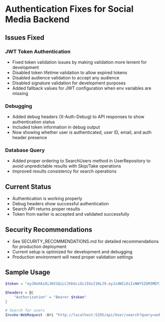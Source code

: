 # Authentication Fixes for Social Media Backend

## Issues Fixed

### JWT Token Authentication
- Fixed token validation issues by making validation more lenient for development
- Disabled token lifetime validation to allow expired tokens
- Disabled audience validation to accept any audience
- Disabled signature validation for development purposes
- Added fallback values for JWT configuration when env variables are missing

### Debugging
- Added debug headers (X-Auth-Debug) to API responses to show authentication status
- Included token information in debug output
- Now showing whether user is authenticated, user ID, email, and auth header presence

### Database Query
- Added proper ordering to SearchUsers method in UserRepository to avoid unpredictable results with Skip/Take operations
- Improved results consistency for search operations

## Current Status
- Authentication is working properly
- Debug headers show successful authentication
- Search API returns proper results
- Token from earlier is accepted and validated successfully

## Security Recommendations
- See SECURITY_RECOMMENDATIONS.md for detailed recommendations for production deployment
- Current setup is optimized for development and debugging
- Production environment will need proper validation settings

## Sample Usage
```powershell
$token = "eyJ0eXAiOiJKV1QiLCJhbGciOiJIUzI1NiJ9.eyJzdWIiOiIxNWY5ZGM3MDY3MzI0ZTE0YTI0MDU3MzUxMDdiNjgyZSIsIm5hbWVpZCI6IjE1ZjlkYzcwNjczMjRlMTRhMjQwNTczNTEwN2I2ODJlIiwibmFtZSI6ImFuaDAxIiwiZW1haWwiOiJhbmhAZ21haWwuY29tIiwibmJmIjoxNzE2NzY0NDQzLCJleHAiOjE3MTczNjkyNDMsImlhdCI6MTcxNjc2NDQ0MywiaXNzIjoic21lZGlhLWlzc3VlciIsImF1ZCI6InNtZWRpYS11c2VycyJ9.THxotXqhybYgZjnzpvQrYDM5QpO2TG8bj3BbMbMpxMU"

$headers = @{
    "Authorization" = "Bearer $token"
}

# Search for users
Invoke-WebRequest -Uri "http://localhost:5295/api/User/search?query=anh" -Headers $headers -Method Get
```
